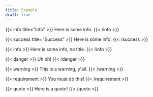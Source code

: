 ```yaml
---
title: Example
draft: true
---
```


<!-- This page is just "scratch paper" for playing around with shortcodes and such.
     It's rendered in the preview build but not in the production build (hence the draft status). -->

{{< info title="Info" >}}
Here is some info.
{{< /info >}}

{{< success title="Success" >}}
Here is some info.
{{< /success >}}

{{< info >}}
Here is some info, no title.
{{< /info >}}

{{< danger >}}
Uh oh!
{{< /danger >}}

{{< warning >}}
This is a warning, y'all.
{{< /warning >}}

{{< requirement >}}
You must do this!
{{< /requirement >}}

{{< quote >}}
Here is a quote!
{{< /quote >}}
